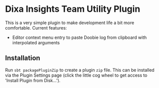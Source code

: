 # Dixa Insights Team Utility Plugin

This is a very simple plugin to make development life a bit more comfortable.
Current features:
- Editor context menu entry to paste Doobie log from clipboard with interpolated arguments

## Installation
Run `sbt packagePluginZip` to create a plugin `zip` file. This can be installed via the Plugin Settings page (click the little cog wheel to get access to 'Install Plugin from Disk...').
